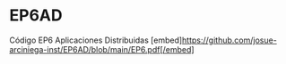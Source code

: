 # EP6AD
Código EP6 Aplicaciones Distribuidas
[embed]https://github.com/josue-arciniega-inst/EP6AD/blob/main/EP6.pdf[/embed]
